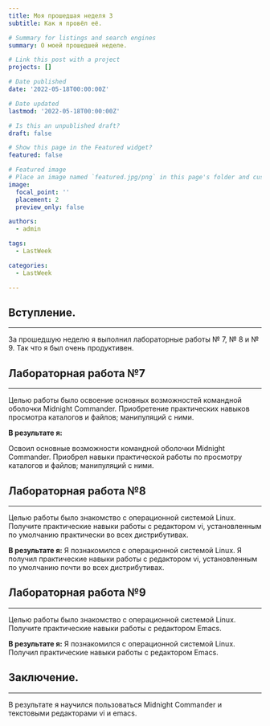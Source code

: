 ```yaml
---
title: Моя прошедшая неделя 3
subtitle: Как я провёл её.

# Summary for listings and search engines
summary: О моей прошедшей неделе.

# Link this post with a project
projects: []

# Date published
date: '2022-05-18T00:00:00Z'

# Date updated
lastmod: '2022-05-18T00:00:00Z'

# Is this an unpublished draft?
draft: false

# Show this page in the Featured widget?
featured: false

# Featured image
# Place an image named `featured.jpg/png` in this page's folder and customize its options here.
image:
  focal_point: ''
  placement: 2
  preview_only: false

authors:
  - admin

tags:
  - LastWeek

categories:
  - LastWeek

---
```


## <b>Вступление.</b>
<hr>

За прошедшую неделю я выполнил лабораторные работы № 7, № 8 и № 9. Так что я был очень продуктивен.

## <b>Лабораторная работа №7</b>
<hr>

Целью работы было освоение основных возможностей командной оболочки Midnight Commander. Приобретение практических навыков просмотра каталогов и файлов; манипуляций с ними.

**В результате я:**

Освоил основные возможности командной оболочки Midnight Commander. Приобрел навыки практической работы по просмотру каталогов и файлов; манипуляций с ними.

## <b>Лабораторная работа №8</b>
<hr>

Целью работы было знакомство с операционной системой Linux. Получите практические навыки работы с редактором vi, установленным по умолчанию практически во всех дистрибутивах.

**В результате я:**
Я познакомился с операционной системой Linux. Я получил практические навыки работы с редактором vi, установленным по умолчанию почти во всех дистрибутивах.

## <b>Лабораторная работа №9</b>
<hr>

Целью работы было знакомство с операционной системой Linux. Получите практические навыки работы с редактором Emacs.

**В результате я:**
Я познакомился с операционной системой Linux. Получил практические навыки работы с редактором Emacs.

## <b>Заключение.</b>
<hr>

В результате я научился пользоваться Midnight Commander и текстовыми редакторами vi и emacs.